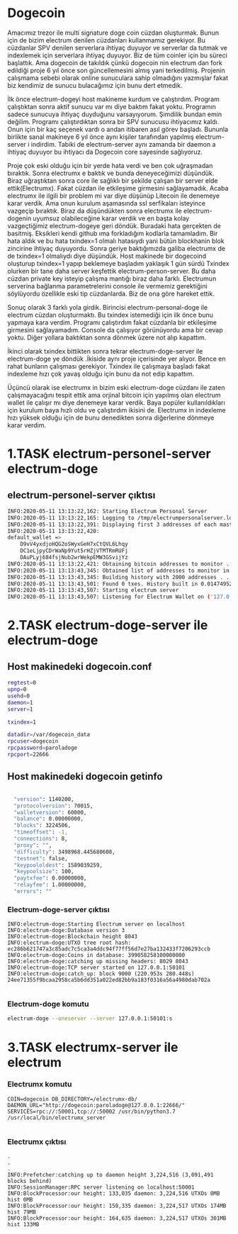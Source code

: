 # Dogecoin

Amacımız trezor ile multi signature doge coin cüzdan oluşturmak. Bunun için de bizim electrum denilen cüzdanları
kullanmamız gerekiyor. Bu cüzdanlar SPV denilen serverlara ihtiyaç duyuyor ve serverlar da tutmak ve indexlemek için 
serverlara ihtiyaç duyuyor. Biz de tüm coinler için bu süreci başlattık. Ama dogecoin de takıldık çünkü dogecoin nin
electrum dan fork edildiği proje 6 yıl önce son güncellemesini almış yani terkedilmiş. Projenin çalışmama sebebi olarak 
online sunuculara sahip olmadığını yazmışlar fakat biz kendimiz de sunucu bulacağımız için bunu dert etmedik. 

İlk önce electrum-dogeyi host makineme kurdum ve çalıştırdım. Program çalıştıktan sonra aktif sunucu var mı diye baktım
fakat yoktu. Programın sadece sunucuya ihtiyaç duyduğunu varsayıyorum. Şimdilik bundan emin değilim. Programı çalıştırdıktan sonra bir SPV sunucusu ihtiyacımız kaldı. Onun için bir 
kaç seçenek vardı o andan itibaren asıl görev başladı. Bununla birlikte sanal makineye 6 yıl önce aynı kişiler
tarafından yapılmış electrum-server i indirdim. Tabiki de electrum-server aynı zamanda bir daemon a ihtiyaç duyuyor
bu ihtiyacı da Dogecoin core sayesinde sağlıyoruz.

Proje çok eski olduğu için bir yerde hata verdi ve ben çok uğraşmadan bıraktık. Sonra electrumx e baktık ve bunda deneyeceğimizi
düşündük. Biraz uğraştıktan sonra core ile sağlıklı bir şekilde çalışan bir server elde ettik(Electrumx). Fakat cüzdan ile
etkileşime girmesini sağlayamadık. Acaba electrumx ile ilgili bir problem mi var diye düşünüp Litecoin ile denemeye karar verdik.
Ama onun kurulum aşamasında ssl serfikaları isteyince vazgeçip bıraktık. Biraz da düşündükten sonra electrumx ile 
electrum-dogenin uyumsuz olabileceğine karar verdik ve en başta kolay vazgeçtiğimiz electrum-dogeye geri döndük. Buradaki
hata gerçekten de basitmiş. Eksikleri kendi github ıma forkladığım kodlarla tamamladım. Bir hata aldık ve bu hata txindex=1
olmalı hatasıydı yani bütün blockhanin blok zincirine ihtiyaç duyuyordu. Sonra geriye baktığımızda galiba electrumx de de 
txindex=1 olmalıydı diye düşündük. Host makinede bir dogecoind oluşturup txindex=1 yapıp beklemeye başladım yaklaşık 1 gün sürdü
Txindex olurken bir tane daha server keşfettik electrum-person-server. Bu daha cüzdan private key 
isteyip çalışma mantığı biraz daha farklı. Electrumun serverina bağlanma parametrelerini console ile vermemiz gerektiğini
söylüyordu özellikle eski tip cüzdanlarda. Biz de ona göre hareket ettik.

Sonuç olarak 3 farklı yola girdik. Birincisi electrum-personal-doge ile electrum cüzdan oluşturmaktı. Bu txindex istemediği için
ilk önce bunu yapmaya kara verdim. Programı çalıştırdım fakat cüzdanla bir etkileşime girmesini sağlayamadım. Console da çalışıyor
görünüyordu ama bir cevap yoktu. Diğer yollara baktıktan sonra dönmek üzere not alıp kapattım. 

İkinci olarak txindex bittikten sonra tekrar electrum-doge-server ile electrum-doge ye döndük .İkiside aynı proje içerisinde
yer alıyor. Bence en rahat bunların çalışması gerekiyor. Txindex ile çalışmaya başladı fakat indexleme hızı çok yavaş olduğu için
bunu da not edip kapattım.

Üçüncü olarak ise electrumx in bizim eski electrum-doge cüzdanı ile zaten çalışmayacağını tespit ettik ama orjinal bitcoin için yapılmış olan electrum wallet ile çalışır mı diye denemeye
karar verdik. Baya popüler kullanıldıkları için kurulum baya hızlı oldu ve çalıştırdım ikisini de. Electrumx in indexleme
hızı yüksek olduğu için de bunu denedikten sonra diğerlerine dönmeye karar verdim.       




# 1.TASK electrum-personel-server electrum-doge

## electrum-personel-server çıktısı

```bash
INFO:2020-05-11 13:13:22,162: Starting Electrum Personal Server
INFO:2020-05-11 13:13:22,165: Logging to /tmp/electrumpersonalserver.log
INFO:2020-05-11 13:13:22,391: Displaying first 3 addresses of each master public key:
INFO:2020-05-11 13:13:22,420: 
default_wallet =>
	D9vV4yxdjoHQG2oSWyxGeH7xCtQVL6Lhqy
	DC1eLjpyCDrWaNp9Yut5rHZjVTMTRmRUFj
	DAuPLyj684fsjNub2wrWekpEMW3GSvijYz
INFO:2020-05-11 13:13:22,421: Obtaining bitcoin addresses to monitor . . .
INFO:2020-05-11 13:13:43,345: Obtained list of addresses to monitor in 21.174005270004272sec
INFO:2020-05-11 13:13:43,345: Building history with 2000 addresses . . .
INFO:2020-05-11 13:13:43,501: Found 0 txes. History built in 0.014749526977539062sec
INFO:2020-05-11 13:13:43,507: Starting electrum server
INFO:2020-05-11 13:13:43,507: Listening for Electrum Wallet on ('127.0.0.1', 50002)


```



# 2.TASK  electrum-doge-server ile electrum-doge 

## Host makinedeki dogecoin.conf


```bash
regtest=0
upnp=0
usehd=0
daemon=1
server=1

txindex=1

datadir=/var/dogecoin_data
rpcuser=dogecoin
rpcpassword=paroladoge
rpcport=22666

```

## Host makinedeki dogecoin getinfo

```bash

  "version": 1140200,
  "protocolversion": 70015,
  "walletversion": 60000,
  "balance": 0.00000000,
  "blocks": 3224506,
  "timeoffset": -1,
  "connections": 8,
  "proxy": "",
  "difficulty": 3498968.445680608,
  "testnet": false,
  "keypoololdest": 1589039259,
  "keypoolsize": 100,
  "paytxfee": 0.00000000,
  "relayfee": 1.00000000,
  "errors": ""

```



### Electrum-doge-server çıktısı

```
INFO:electrum-doge:Starting Electrum server on localhost
INFO:electrum-doge:Database version 3
INFO:electrum-doge:Blockchain height 8043
INFO:electrum-doge:UTXO tree root hash: ec286b621747a3c85adc7c5ca3a4ddc94f77ff56d7e27ba132433f7206293ccb
INFO:electrum-doge:Coins in database: 399058258100000000
INFO:electrum-doge:catching up missing headers: 8029 8043
INFO:electrum-doge:TCP server started on 127.0.0.1:50101
INFO:electrum-doge:catch_up: block 9000 (220.953s 280.448s) 24ee71355f9bcaa2958ca5b6dd351a022ed82bb9a183f0316a56a4980dab702a


```

### Electrum-doge komutu

```bash
electrum-doge --oneserver --server 127.0.0.1:50101:s

```




# 3.TASK  electrumx-server ile electrum



### Electrumx komutu

```
COIN=dogecoin DB_DIRECTORY=/electrumx-db/ DAEMON_URL="http://dogecoin:paroladoge@127.0.0.1:22666/"
SERVICES=rpc://:50001,tcp://:50002 /usr/bin/python3.7 /usr/local/bin/electrumx_server


```

### Electrumx çıktısı

```
.
.
.
INFO:Prefetcher:catching up to daemon height 3,224,516 (3,091,491 blocks behind)
INFO:SessionManager:RPC server listening on localhost:50001
INFO:BlockProcessor:our height: 133,035 daemon: 3,224,516 UTXOs 0MB hist 0MB
INFO:BlockProcessor:our height: 150,335 daemon: 3,224,517 UTXOs 174MB hist 79MB
INFO:BlockProcessor:our height: 164,635 daemon: 3,224,517 UTXOs 301MB hist 133MB

```
